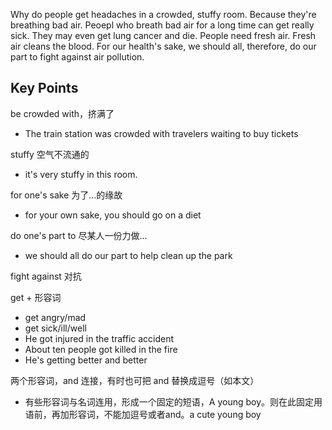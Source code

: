 Why do people get headaches in a crowded, stuffy room. 
Because they're breathing bad air. Peoepl who breath bad air for a long time can get really sick. 
They may even get lung cancer and die. People need fresh air. Fresh air cleans the blood. 
For our health's sake, we should all, therefore, do our part to fight against air pollution.

## Key Points
be crowded with，挤满了
- The train station was crowded with travelers waiting to buy tickets

stuffy 空气不流通的
- it's very stuffy in this room. 

for one's sake 为了...的缘故
- for your own sake, you should go on a diet

do one's part to 尽某人一份力做...
- we should all do our part to help clean up the park

fight against 对抗

get + 形容词
- get angry/mad
- get sick/ill/well
- He got injured in the traffic accident 
- About ten people got killed in the fire
- He's getting better and better

两个形容词，and 连接，有时也可把 and 替换成逗号（如本文）
- 有些形容词与名词连用，形成一个固定的短语，A young boy。则在此固定用语前，再加形容词，不能加逗号或者and。a cute young boy
